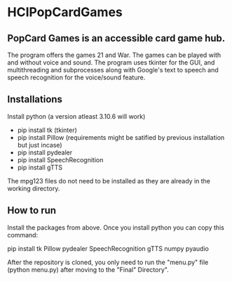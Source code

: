 # HCIPopCardGames

## PopCard Games is an accessible card game hub.
   The program offers the games 21 and War. The games can be played with and without voice and sound. The program uses tkinter for the GUI, and multithreading and subprocesses along with Google's text to speech and speech recognition for the voice/sound feature. 
 
## Installations
Install python (a version atleast 3.10.6 will work)
- pip install tk (tkinter) 
- pip install Pillow (requirements might be satified by previous installation but just incase)
- pip install pydealer
- pip install SpeechRecognition
- pip install gTTS

The mpg123 files do not need to be installed as they are already in the working directory. 

## How to run
 Install the packages from above. Once you install python you can copy this command:
 
 pip install tk Pillow pydealer SpeechRecognition gTTS numpy pyaudio

 After the repository is cloned, you only need to run the "menu.py" file (python menu.py) after moving to the "Final" Directory".
